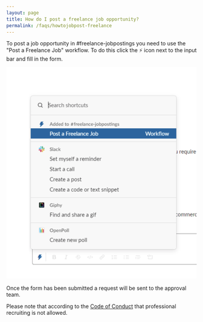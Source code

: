 ```yaml
---
layout: page
title: How do I post a freelance job opportunity?
permalink: /faqs/howtojobpost-freelance
---
```


To post a job opportunity in #freelance-jobpostings you need to use the "Post a Freelance Job" workflow. To do this click the ⚡️ icon next to the input bar and fill in the form.

![Workflow freelance jobposting](/images/faq/freelance-job-posting-workflow.png)

Once the form has been submitted a request will be sent to the approval team.

Please note that according to the [Code of Conduct](https://github.com/zatech/code-of-conduct) that professional recruiting is not allowed.

